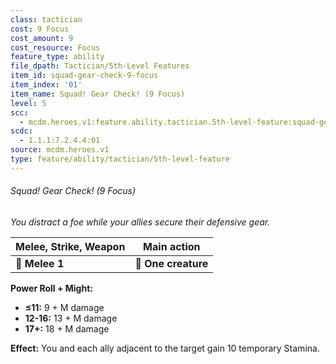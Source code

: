 ```yaml
---
class: tactician
cost: 9 Focus
cost_amount: 9
cost_resource: Focus
feature_type: ability
file_dpath: Tactician/5th-Level Features
item_id: squad-gear-check-9-focus
item_index: '01'
item_name: Squad! Gear Check! (9 Focus)
level: 5
scc:
  - mcdm.heroes.v1:feature.ability.tactician.5th-level-feature:squad-gear-check-9-focus
scdc:
  - 1.1.1:7.2.4.4:01
source: mcdm.heroes.v1
type: feature/ability/tactician/5th-level-feature
---
```


###### Squad! Gear Check! (9 Focus)

*You distract a foe while your allies secure their defensive gear.*

| **Melee, Strike, Weapon** | **Main action**     |
| ------------------------- | ------------------- |
| **📏 Melee 1**            | **🎯 One creature** |

**Power Roll + Might:**

- **≤11:** 9 + M damage
- **12-16:** 13 + M damage
- **17+:** 18 + M damage

**Effect:** You and each ally adjacent to the target gain 10 temporary Stamina.

